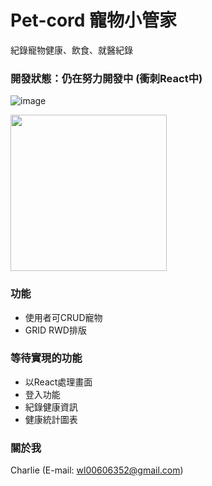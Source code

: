 # Pet-cord 寵物小管家

紀錄寵物健康、飲食、就醫紀錄

### 開發狀態：仍在努力開發中 (衝刺React中)

![image](https://i.imgur.com/ZSiRaF6.png)

<img src="https://i.imgur.com/XDxXDHn.png" alt="" width="250"/>

### 功能

* 使用者可CRUD寵物
* GRID RWD排版

### 等待實現的功能

* 以React處理畫面
* 登入功能
* 紀錄健康資訊
* 健康統計圖表

### 關於我
Charlie (E-mail: wl00606352@gmail.com)
